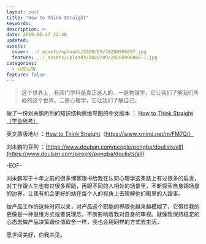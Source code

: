 ```yaml
---
layout: post
title: "How to Think Straight"
keywords: 
description: >-
date: 2019-06-27 22:48
updated: 
assets:
  cover: ../_assets/uploads/2020/09/20200906007.jpg
  feature: ../_assets/uploads/2020/09/20200906005-1.jpg
categories:
  - 认知心理
feature: false
---
```


> 这个世界上，有两门学科是真正迷人的。一是物理学，它让我们了解我们所处的这个世界。二是心理学，它让我们了解自己。 

做了一份刘未鹏所列的知识结构思维导图的中文版本  ： [How to Think Straight （学会思考）](https://my.mindnode.com/3HNhTTsFusto1psUbMN1n8qvgRUtpT1qVGqZUMrq#923.0,150.5,-1)

英文原版地址 ：[How to Think Straight](https://www.xmind.net/m/FM7Q/)（https://www.xmind.net/m/FM7Q/）

刘未鹏的豆列 ：[https://www.douban.com/people/pongba/doulists/all](https://www.douban.com/people/pongba/doulists/all)

-EOF-

刘未鹏写于十年之前的很多博客跟书给我在认知心理学这条路上有过很多的启发，对工作跟人生也有过很多帮助，再跟不同的人相处的场景里，不断探索自身跟场景的边界，让我有机会更好的站在每个人的视角上去理解他们眼里的人跟事。

做产品工作的这些时间以来，对产品这个职能的界限也越来越模糊了，它带给我的更像是一种思维方式或者说理念，不断影响着我对自身的审视。就像我保持稳定的心态去做产品决策跟价值取舍一样，我也会用同样的方式去生活。

愿世间美好，你我共见。

